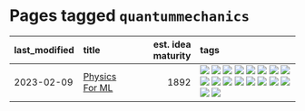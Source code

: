 # Pages tagged `quantummechanics`

|last_modified|title|est. idea maturity|tags
|:---|:---|---:|:---|
|2023-02-09|[Physics For ML](../physics_for_ml.md)|1892|[![](https://img.shields.io/badge/tag-brownianmotion-b7fb0)](../tags/brownianmotion.md) [![](https://img.shields.io/badge/tag-curriculum-b25b5)](../tags/curriculum.md) [![](https://img.shields.io/badge/tag-curvature-76bb24)](../tags/curvature.md) [![](https://img.shields.io/badge/tag-education-496a1)](../tags/education.md) [![](https://img.shields.io/badge/tag-eigenvectors-683f3)](../tags/eigenvectors.md) [![](https://img.shields.io/badge/tag-gaugetheory-96bcc)](../tags/gaugetheory.md) [![](https://img.shields.io/badge/tag-grouptheory-77485f)](../tags/grouptheory.md) [![](https://img.shields.io/badge/tag-machinelearning-e839f4)](../tags/machinelearning.md) [![](https://img.shields.io/badge/tag-manifolds-b08442)](../tags/manifolds.md) [![](https://img.shields.io/badge/tag-ode-e6ab9)](../tags/ode.md) [![](https://img.shields.io/badge/tag-optimization-ebbec3)](../tags/optimization.md) [![](https://img.shields.io/badge/tag-pde-abf295)](../tags/pde.md) [![](https://img.shields.io/badge/tag-physics-97a75e)](../tags/physics.md) [![](https://img.shields.io/badge/tag-probabilityfields-29349d)](../tags/probabilityfields.md) [![](https://img.shields.io/badge/tag-quantummechanics-50c04b)](../tags/quantummechanics.md) [![](https://img.shields.io/badge/tag-relativity-4072a1)](../tags/relativity.md) [![](https://img.shields.io/badge/tag-tensorcalculus-7c795e)](../tags/tensorcalculus.md) [![](https://img.shields.io/badge/tag-textbook-95bed6)](../tags/textbook.md)|